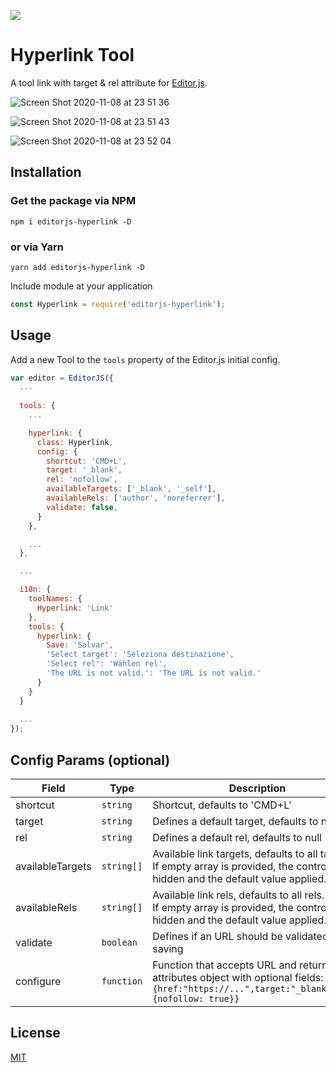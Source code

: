 ![](https://badgen.net/badge/Editor.js/v2.0/blue)

# Hyperlink Tool

A tool link with target & rel attribute for [Editor.js](https://editorjs.io).  

![Screen Shot 2020-11-08 at 23 51 36](https://user-images.githubusercontent.com/22043198/98481955-acee3900-2230-11eb-8b9d-a76439dc258e.png)

![Screen Shot 2020-11-08 at 23 51 43](https://user-images.githubusercontent.com/22043198/98481956-afe92980-2230-11eb-9a84-f22149befbc0.png)

![Screen Shot 2020-11-08 at 23 52 04](https://user-images.githubusercontent.com/22043198/98481957-b11a5680-2230-11eb-9356-5e956f1f8d35.png)

## Installation

### Get the package via NPM

```shell
npm i editorjs-hyperlink -D
```
### or via Yarn

```shell
yarn add editorjs-hyperlink -D
```

Include module at your application

```javascript
const Hyperlink = require('editorjs-hyperlink');
```

## Usage
Add a new Tool to the `tools` property of the Editor.js initial config.

```javascript
var editor = EditorJS({
  ...
  
  tools: {
    ...

    hyperlink: {
      class: Hyperlink,
      config: {
        shortcut: 'CMD+L',
        target: '_blank',
        rel: 'nofollow',
        availableTargets: ['_blank', '_self'],
        availableRels: ['author', 'noreferrer'],
        validate: false,
      }
    },

    ...
  },

  ...

  i18n: {
    toolNames: {
      Hyperlink: 'Link'
    },
    tools: {
      hyperlink: {
        Save: 'Salvar',
        'Select target': 'Seleziona destinazione',
        'Select rel': 'Wählen rel',
        'The URL is not valid.': 'The URL is not valid.'
      }
    }
  }
  
  ...
});
```

## Config Params (optional)

| Field  | Type     | Description      |
| ------ | -------- | ---------------- |
| shortcut  | `string` | Shortcut, defaults to 'CMD+L' |
| target | `string` | Defines a default target, defaults to null |
| rel | `string` | Defines a default rel, defaults to null |
| availableTargets | `string[]` | Available link targets, defaults to all targets.<br>If empty array is provided, the control will be hidden and the default value applied. |
| availableRels | `string[]` | Available link rels, defaults to all rels.<br>If empty array is provided, the control will be hidden and the default value applied. |
| validate | `boolean` | Defines if an URL should be validated on saving |
| configure | `function` | Function that accepts URL and returns attributes object with optional fields: `{href:"https://...",target:"_blank",rels:{nofollow: true}}` |


## License
[MIT](https://tamit.info)
